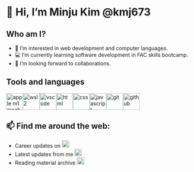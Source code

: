 # 👋 Hi, I’m Minju Kim @kmj673

## Who am I?
- 👀 I’m interested in web development and computer languages.
- 💻 I’m currently learning software development in FAC skills bootcamp.
- 🌟 I’m looking forward to collaborations.

## Tools and languages
<img src="https://cdn.jsdelivr.net/gh/devicons/devicon/icons/apple/apple-original.svg" width="45px" height="45px" alt=" apple m1 macbook air "/><img src="https://cdn.jsdelivr.net/gh/devicons/devicon/icons/ubuntu/ubuntu-plain.svg"  width="45px" height="45px" alt="wsl2 " /><img src="https://cdn.jsdelivr.net/gh/devicons/devicon/icons/vscode/vscode-original.svg" width="45px" height="45px" alt="vscode " /><img src="https://cdn.jsdelivr.net/gh/devicons/devicon/icons/html5/html5-original.svg" width="45px" height="45px" alt="html " /><img src="https://cdn.jsdelivr.net/gh/devicons/devicon/icons/css3/css3-original.svg"  width="45px" height="45px" alt="css " /><img src="https://cdn.jsdelivr.net/gh/devicons/devicon/icons/javascript/javascript-original.svg" width="45px" height="45px" alt="javascript " /><img src="https://cdn.jsdelivr.net/gh/devicons/devicon/icons/git/git-original.svg" width="45px" height="45px" alt="git "/><img src="https://cdn.jsdelivr.net/gh/devicons/devicon/icons/github/github-original.svg" width="45px" height="45px" alt="github " />            
          
## 📫 Find me around the web:

- Career updates on  [<img src="https://user-images.githubusercontent.com/48757517/162433017-a9b9b6b4-e35c-40df-bbdf-8b5866094a1f.svg" height="20px">](https://www.linkedin.com/in/minju-kim-minju/)
- Latest updates from me  [<img src="https://user-images.githubusercontent.com/48757517/162433674-df96fcea-46c9-49cd-8b94-213e09aeb44c.svg" height="20px">](https://twitter.com/minju25kim)
- Reading material archive  [<img src="https://user-images.githubusercontent.com/48757517/162434721-66fb84a9-8387-4fb5-a944-0997c82973d3.svg" height="20px">](https://medium.com/@minju25kim)

<!---
kmj673/kmj673 is a ✨ special ✨ repository because its `README.md` (this file) appears on your GitHub profile.
You can click the Preview link to take a look at your changes.
--->
